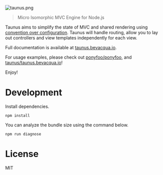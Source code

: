 ![taunus.png][3]

> Micro Isomorphic MVC Engine for Node.js

Taunus aims to simplify the state of MVC and shared rendering using [convention over configuration][2]. Taunus will handle routing,  allow you to lay out controllers and view templates independently for each view.

Full documentation is available at [taunus.bevacqua.io][1].

For usage examples, please check out [ponyfoo/ponyfoo][4], and [taunus/taunus.bevacqua.io][5]!

Enjoy!

# Development

Install dependencies.

```shell
npm install
```

You can analyze the bundle size using the command below.

```shell
npm run diagnose
```

# License

MIT

[1]: http://taunus.bevacqua.io "Taunus Documentation Mini-site"
[2]: http://en.wikipedia.org/wiki/Convention_over_configuration "Convention over configuration"
[3]: https://raw.github.com/bevacqua/taunus/master/resources/taunus.png
[4]: https://github.com/ponyfoo/ponyfoo
[5]: https://github.com/taunus/taunus.bevacqua.io
